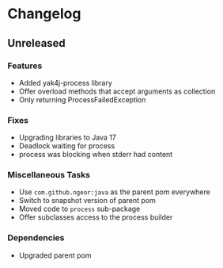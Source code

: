 # Changelog

## Unreleased

### Features

* Added yak4j-process library
* Offer overload methods that accept arguments as collection
* Only returning ProcessFailedException

### Fixes

* Upgrading libraries to Java 17
* Deadlock waiting for process
* process was blocking when stderr had content

### Miscellaneous Tasks

* Use `com.github.ngeor:java` as the parent pom everywhere
* Switch to snapshot version of parent pom
* Moved code to `process` sub-package
* Offer subclasses access to the process builder

### Dependencies

* Upgraded parent pom
